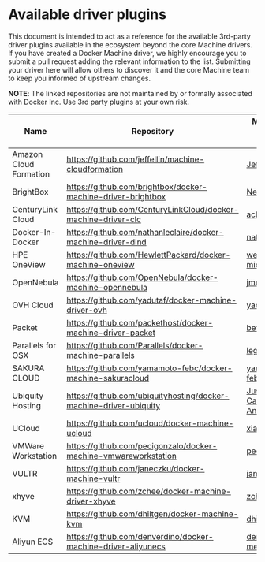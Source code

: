 <!--[metadata]>
+++
draft = true
title = "Machine plugins"
description = "Machine plugins"
keywords = ["Docker, documentation, manual, guide, reference, api"]
+++
<![end-metadata]-->

# Available driver plugins

This document is intended to act as a reference for the available 3rd-party
driver plugins available in the ecosystem beyond the core Machine drivers.  If
you have created a Docker Machine driver, we highly encourage you to submit a
pull request adding the relevant information to the list.  Submitting your
driver here will allow others to discover it and the core Machine team to keep
you informed of upstream changes.

**NOTE**: The linked repositories are not maintained by or formally associated
with Docker Inc.  Use 3rd party plugins at your own risk.

| Name                   | Repository                                                          | Maintainer GitHub Handle                                                                           | Maintainer Email                                             |
| ---------------------- | ------------------------------------------------------------------- | -------------------------------------------------------------------------------------------------- | ------------------------------------------------------------ |
| Amazon Cloud Formation | <https://github.com/jeffellin/machine-cloudformation>               | [Jeff Ellin](https://github.com/jeffellin)                                                         | acf@ellin.com                                                |
| BrightBox              | <https://github.com/brightbox/docker-machine-driver-brightbox>      | [NeilW](https://github.com/NeilW)                                                                  | neil@aldur.co.uk                                             |
| CenturyLink Cloud      | <https://github.com/CenturyLinkCloud/docker-machine-driver-clc>     | [ack](https://github.com/ack)                                                                      | albert.choi@ctl.io                                           |
| Docker-In-Docker       | <https://github.com/nathanleclaire/docker-machine-driver-dind>      | [nathanleclaire](https://github.com/nathanleclaire)                                                | nathan.leclaire@gmail.com                                    |
| HPE OneView            | <https://github.com/HewlettPackard/docker-machine-oneview>          | [wenlock](https://github.com/wenlock)<br>[miqui](https://github.com/miqui)                                                              | wenlock@hpe.com<br>miqui@hpe.com                                              |
| OpenNebula             | <https://github.com/OpenNebula/docker-machine-opennebula>           | [jmelis](https://github.com/jmelis)                                                                | jmelis@opennebula.org                                        |
| OVH Cloud              | <https://github.com/yadutaf/docker-machine-driver-ovh>              | [yadutaf](https://github.com/yadutaf)                                                              | jt@yadutaf.fr                                                |
| Packet                 | <https://github.com/packethost/docker-machine-driver-packet>        | [betawaffle](https://github.com/betawaffle)                                                        | andy@packet.net                                              |
| Parallels for OSX      | <https://github.com/Parallels/docker-machine-parallels>             | [legal90](https://github.com/legal90)                                                              | legal90@gmail.com                                            |
| SAKURA CLOUD           | <https://github.com/yamamoto-febc/docker-machine-sakuracloud>       | [yamamoto-febc](https://github.com/yamamoto-febc)                                                  | yamamoto.febc@gmail.com                                      |
| Ubiquity Hosting       | <https://github.com/ubiquityhosting/docker-machine-driver-ubiquity> | [Justin Canington](https://github.com/justacan)<br>[Andrew Ayers](https://github.com/andrew-ayers) | justin.canington@nobistech.net<br>andrew.ayers@nobistech.net |
| UCloud                 | <https://github.com/ucloud/docker-machine-ucloud>                   | [xiaohui](https://github.com/xiaohui)                                                              | xiaohui.zju@gmail.com                                        |
| VMWare Workstation     | <https://github.com/pecigonzalo/docker-machine-vmwareworkstation>   | [pecigonzalo](https://github.com/pecigonzalo)                                                      | pecigonzalo@outlook.com                                      |
| VULTR                  | <https://github.com/janeczku/docker-machine-vultr>                  | [janeczku](https://github.com/janeczku)                                                            | jb@festplatte.eu.org                                         |
| xhyve                  | <https://github.com/zchee/docker-machine-driver-xhyve>              | [zchee](https://github.com/zchee)                                                                  | zchee.io@gmail.com                                           |
| KVM                    | <https://github.com/dhiltgen/docker-machine-kvm>                    | [dhiltgen](https://github.com/dhiltgen)                                                            | daniel.hiltgen@docker.com                                    |
| Aliyun  ECS            | <https://github.com/denverdino/docker-machine-driver-aliyunecs>     | [denverdino](https://github.com/denverdino)  [menglingwei](https://github.com/menglingwei)                                                                                                          | denverdino@gmail.com v.con@qq.com                            |
